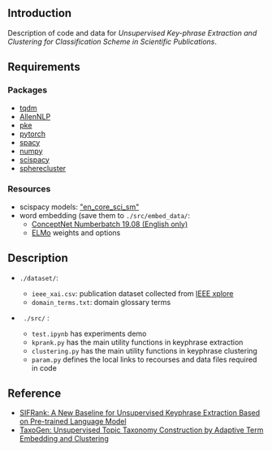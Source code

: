 ## 
## Introduction
Description of code and data for *Unsupervised Key-phrase Extraction and Clustering for Classification Scheme in Scientific Publications*.
## Requirements
###  Packages
- [tqdm](https://tqdm.github.io/)
- [AllenNLP](https://github.com/allenai/allennlp#installation)
- [pke](https://github.com/boudinfl/pke)
- [pytorch](https://pytorch.org/)
- [spacy](https://spacy.io/usage)
- [numpy](https://numpy.org/install/)
- [scispacy](https://allenai.github.io/scispacy/)
- [spherecluster](https://pypi.org/project/spherecluster/)

### Resources
- scispacy models: ["en_core_sci_sm"](https://github.com/allenai/scispacy#available-models)
- word embedding (save them to `./src/embed_data/`:
	- [ConceptNet Numberbatch 19.08 (English only)](https://github.com/commonsense/conceptnet-numberbatch#downloads)
	- [ELMo](https://allennlp.org/elmo) weights and options


## Description
- `./dataset/`: 
	- `ieee_xai.csv`: publication dataset collected from [IEEE xplore](https://ieeexplore.ieee.org/Xplore/home.jsp)
	- `domain_terms.txt`: domain glossary terms

- ` ./src/` :
	- `test.ipynb` has experiments demo
	- `kprank.py` has the main utility functions in keyphrase extraction
	- `clustering.py` has the main utility functions in keyphrase clustering
	- `param.py` defines the local links to recourses and data files required in code

## Reference
- [SIFRank: A New Baseline for Unsupervised Keyphrase Extraction Based on Pre-trained Language Model](https://github.com/sunyilgdx/SIFRank)
- [TaxoGen: Unsupervised Topic Taxonomy Construction by Adaptive Term Embedding and Clustering](https://github.com/franticnerd/taxogen)
